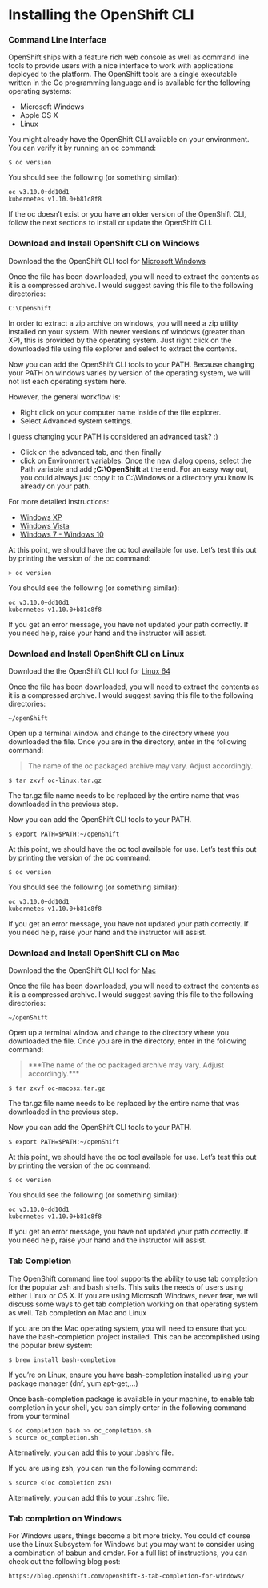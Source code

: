 # Installing the OpenShift CLI
### Command Line Interface

OpenShift ships with a feature rich web console as well as command line tools to provide users with a nice interface to work with applications deployed to the platform. The OpenShift tools are a single executable written in the Go programming language and is available for the following operating systems:

* Microsoft Windows
* Apple OS X
* Linux

You might already have the OpenShift CLI available on your environment. You can verify it by running an oc command:

```
$ oc version
```

You should see the following (or something similar):

```
oc v3.10.0+dd10d1
kubernetes v1.10.0+b81c8f8
```

If the oc doesn’t exist or you have an older version of the OpenShift CLI, follow the next sections to install or update the OpenShift CLI.

### Download and Install OpenShift CLI on Windows

Download the the OpenShift CLI tool for [Microsoft Windows](https://github.com/openshift/origin/releases/download/v3.10.0/openshift-origin-client-tools-v3.10.0-dd10d17-windows.zip)

Once the file has been downloaded, you will need to extract the contents as it is a compressed archive. I would suggest saving this file to the following directories:

```
C:\OpenShift
```

In order to extract a zip archive on windows, you will need a zip utility installed on your system. With newer versions of windows (greater than XP), this is provided by the operating system. Just right click on the downloaded file using file explorer and select to extract the contents.

Now you can add the OpenShift CLI tools to your PATH.
Because changing your PATH on windows varies by version of the operating system, we will not list each operating system here.

However, the general workflow is:
* Right click on your computer name inside of the file explorer.
* Select Advanced system settings.

I guess changing your PATH is considered an advanced task? :)
* Click on the advanced tab, and then finally
* click on Environment variables.
Once the new dialog opens, select the Path variable and add **;C:\OpenShift** at the end.
For an easy way out, you could always just copy it to C:\Windows or a directory you know is already on your path.

For more detailed instructions:
* [Windows XP](https://support.microsoft.com/en-us/kb/310519)
* [Windows Vista](http://banagale.com/changing-your-system-path-in-windows-vista.htm)
* [Windows 7 - Windows 10](http://geekswithblogs.net/renso/archive/2009/10/21/how-to-set-the-windows-path-in-windows-7.aspx)

At this point, we should have the oc tool available for use. Let’s test this out by printing the version of the oc command:

```
> oc version
```

You should see the following (or something similar):

```
oc v3.10.0+dd10d1
kubernetes v1.10.0+b81c8f8
```

If you get an error message, you have not updated your path correctly. If you need help, raise your hand and the instructor will assist.

### Download and Install OpenShift CLI on Linux

Download the the OpenShift CLI tool for [Linux 64](https://github.com/openshift/origin/releases/download/v3.10.0/openshift-origin-client-tools-v3.10.0-dd10d17-linux-64bit.tar.gz)

Once the file has been downloaded, you will need to extract the contents as it is a compressed archive. I would suggest saving this file to the following directories:

```
~/openShift
```

Open up a terminal window and change to the directory where you downloaded the file. Once you are in the directory, enter in the following command:

<blockquote>
The name of the oc packaged archive may vary. Adjust accordingly.
</blockquote>

```
$ tar zxvf oc-linux.tar.gz
```

The tar.gz file name needs to be replaced by the entire name that was downloaded in the previous step.

Now you can add the OpenShift CLI tools to your PATH.

```
$ export PATH=$PATH:~/openShift
```

At this point, we should have the oc tool available for use. Let’s test this out by printing the version of the oc command:

```
$ oc version
```

You should see the following (or something similar):

```
oc v3.10.0+dd10d1
kubernetes v1.10.0+b81c8f8
```

If you get an error message, you have not updated your path correctly. If you need help, raise your hand and the instructor will assist.

### Download and Install OpenShift CLI on Mac

Download the the OpenShift CLI tool for [Mac](https://github.com/openshift/origin/releases/download/v3.10.0/openshift-origin-client-tools-v3.10.0-dd10d17-mac.zip)

Once the file has been downloaded, you will need to extract the contents as it is a compressed archive. I would suggest saving this file to the following directories:

```
~/openShift
```

Open up a terminal window and change to the directory where you downloaded the file. Once you are in the directory, enter in the following command:

<blockquote>
***The name of the oc packaged archive may vary. Adjust accordingly.***
</blockquote>

```
$ tar zxvf oc-macosx.tar.gz
```

The tar.gz file name needs to be replaced by the entire name that was downloaded in the previous step.

Now you can add the OpenShift CLI tools to your PATH.

```
$ export PATH=$PATH:~/openShift
```

At this point, we should have the oc tool available for use. Let’s test this out by printing the version of the oc command:

```
$ oc version
```

You should see the following (or something similar):

```
oc v3.10.0+dd10d1
kubernetes v1.10.0+b81c8f8
```

If you get an error message, you have not updated your path correctly. If you need help, raise your hand and the instructor will assist.

### Tab Completion

The OpenShift command line tool supports the ability to use tab completion for the popular zsh and bash shells. This suits the needs of users using either Linux or OS X. If you are using Microsoft Windows, never fear, we will discuss some ways to get tab completion working on that operating system as well.
Tab completion on Mac and Linux

If you are on the Mac operating system, you will need to ensure that you have the bash-completion project installed. This can be accomplished using the popular brew system:

```
$ brew install bash-completion
```

If you’re on Linux, ensure you have bash-completion installed using your package manager (dnf, yum apt-get,…​)

Once bash-completion package is available in your machine, to enable tab completion in your shell, you can simply enter in the following command from your terminal

```
$ oc completion bash >> oc_completion.sh
$ source oc_completion.sh
```

Alternatively, you can add this to your .bashrc file.

If you are using zsh, you can run the following command:

```
$ source <(oc completion zsh)
```

Alternatively, you can add this to your .zshrc file.

### Tab completion on Windows

For Windows users, things become a bit more tricky. You could of course use the Linux Subsystem for Windows but you may want to consider using a combination of babun and cmder. For a full list of instructions, you can check out the following blog post:

    https://blog.openshift.com/openshift-3-tab-completion-for-windows/
